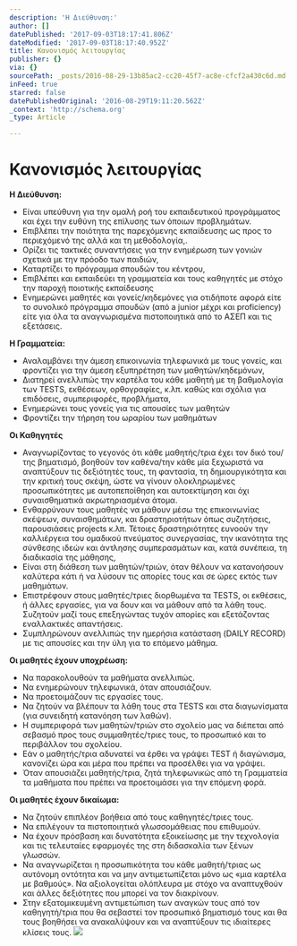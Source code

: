 ```yaml
---
description: 'Η Διεύθυνση:'
author: []
datePublished: '2017-09-03T18:17:41.806Z'
dateModified: '2017-09-03T18:17:40.952Z'
title: Κανονισμός λειτουργίας
publisher: {}
via: {}
sourcePath: _posts/2016-08-29-13b85ac2-cc20-45f7-ac8e-cfcf2a430c6d.md
inFeed: true
starred: false
datePublishedOriginal: '2016-08-29T19:11:20.562Z'
_context: 'http://schema.org'
_type: Article

---
```

# Κανονισμός λειτουργίας

**Η Διεύθυνση:**

* Είναι υπεύθυνη για την ομαλή ροή του εκπαιδευτικού προγράμματος και έχει την ευθύνη της επίλυσης των όποιων προβλημάτων.
* Επιβλέπει την ποιότητα της παρεχόμενης εκπαίδευσης ως προς το περιεχόμενό της αλλά και τη μεθοδολογία,.
* Ορίζει τις τακτικές συναντήσεις για την ενημέρωση των γονιών σχετικά με την πρόοδο των παιδιών,
* Καταρτίζει το πρόγραμμα σπουδών του κέντρου,
* Επιβλέπει και εκπαιδεύει τη γραμματεία και τους καθηγητές με στόχο την παροχή ποιοτικής εκπαίδευσης
* Ενημερώνει μαθητές και γονείς/κηδεμόνες για οτιδήποτε αφορά είτε το συνολικό πρόγραμμα σπουδών (από a junior μέχρι και proficiency) είτε για όλα τα αναγνωρισμένα πιστοποιητικά από το ΑΣΕΠ και τις εξετάσεις.

**Η Γραμματεία:**

* Αναλαμβάνει την άμεση επικοινωνία τηλεφωνικά με τους γονείς, και φροντίζει για την άμεση εξυπηρέτηση των μαθητών/κηδεμόνων,
* Διατηρεί ανελλιπώς την καρτέλα του κάθε μαθητή με τη βαθμολογία των TESTS, εκθέσεων, ορθογραφίες, κ.λπ. καθώς και σχόλια για επιδόσεις, συμπεριφορές, προβλήματα,
* Ενημερώνει τους γονείς για τις απουσίες των μαθητών
* Φροντίζει την τήρηση του ωραρίου των μαθημάτων

**Οι Καθηγητές**

* Αναγνωρίζοντας το γεγονός ότι κάθε μαθητής/τρια έχει τον δικό του/της βηματισμό, βοηθούν τον καθένα/την κάθε μία ξεχωριστά να αναπτύξουν τις δεξιότητές τους, τη φαντασία, τη δημιουργικότητα και την κριτική τους σκέψη, ώστε να γίνουν ολοκληρωμένες προσωπικότητες με αυτοπεποίθηση και αυτοεκτίμηση και όχι συναισθηματικά ακρωτηριασμένα άτομα.
* Ενθαρρύνουν τους μαθητές να μάθουν μέσω της επικοινωνίας σκέψεων, συναισθημάτων, και δραστηριοτήτων όπως συζητήσεις, παρουσιάσεις projects κ.λπ. Τέτοιες δραστηριότητες ευνοούν την καλλιέργεια του ομαδικού πνεύματος συνεργασίας, την ικανότητα της σύνθεσης ιδεών και άντλησης συμπερασμάτων και, κατά συνέπεια, τη διαδικασία της μάθησης,
* Είναι στη διάθεση των μαθητών/τριών, όταν θέλουν να κατανοήσουν καλύτερα κάτι ή να λύσουν τις απορίες τους και σε ώρες εκτός των μαθημάτων.
* Επιστρέφουν στους μαθητές/τριες διορθωμένα τα TESTS, οι εκθέσεις, ή άλλες εργασίες, για να δουν και να μάθουν από τα λάθη τους. Συζητούν μαζί τους επεξηγώντας τυχόν απορίες και εξετάζοντας εναλλακτικές απαντήσεις.
* Συμπληρώνουν ανελλιπώς την ημερήσια κατάσταση (DAILY RECORD) με τις απουσίες και την ύλη για το επόμενο μάθημα.

**Οι μαθητές έχουν υποχρέωση:**

* Να παρακολουθούν τα μαθήματα ανελλιπώς.
* Να ενημερώνουν τηλεφωνικά, όταν απουσιάζουν.
* Να προετοιμάζουν τις εργασίες τους.
* Να ζητούν να βλέπουν τα λάθη τους στα TESTS και στα διαγωνίσματα (για συνειδητή κατανόηση των λαθών).
* Η συμπεριφορά των μαθητών/τριών στο σχολείο μας να διέπεται από σεβασμό προς τους συμμαθητές/τριες τους, το προσωπικό και το περιβάλλον του σχολείου.
* Εάν ο μαθητής/τρια αδυνατεί να έρθει να γράψει TEST ή διαγώνισμα, κανονίζει ώρα και μέρα που πρέπει να προσέλθει για να γράψει.
* Όταν απουσιάζει μαθητής/τρια, ζητά τηλεφωνικώς από τη Γραμματεία τα μαθήματα που πρέπει να προετοιμάσει για την επόμενη φορά.

**Οι μαθητές έχουν δικαίωμα:**

* Να ζητούν επιπλέον βοήθεια από τους καθηγητές/τριες τους.
* Να επιλέγουν τα πιστοποιητικά γλωσσομάθειας που επιθυμούν.
* Να έχουν πρόσβαση και δυνατότητα εξοικείωσης με την τεχνολογία και τις τελευταίες εφαρμογές της στη διδασκαλία των ξένων γλωσσών.
* Να αναγνωρίζεται η προσωπικότητα του κάθε μαθητή/τριας ως αυτόνομη οντότητα και να μην αντιμετωπίζεται μόνο ως «μια καρτέλα με βαθμούς». Να αξιολογείται ολόπλευρα με στόχο να αναπτυχθούν και άλλες δεξιότητες που μπορεί να τον διακρίνουν.
* Στην εξατομικευμένη αντιμετώπιση των αναγκών τους από τον καθηγητή/τρια που θα σεβαστεί τον προσωπικό βηματισμό τους και θα τους βοηθήσει να ανακαλύψουν και να αναπτύξουν τις ιδιαίτερες κλίσεις τους.
![](https://the-grid-user-content.s3-us-west-2.amazonaws.com/f902cff4-7e04-4724-bbfe-1f193596f64f.jpg)